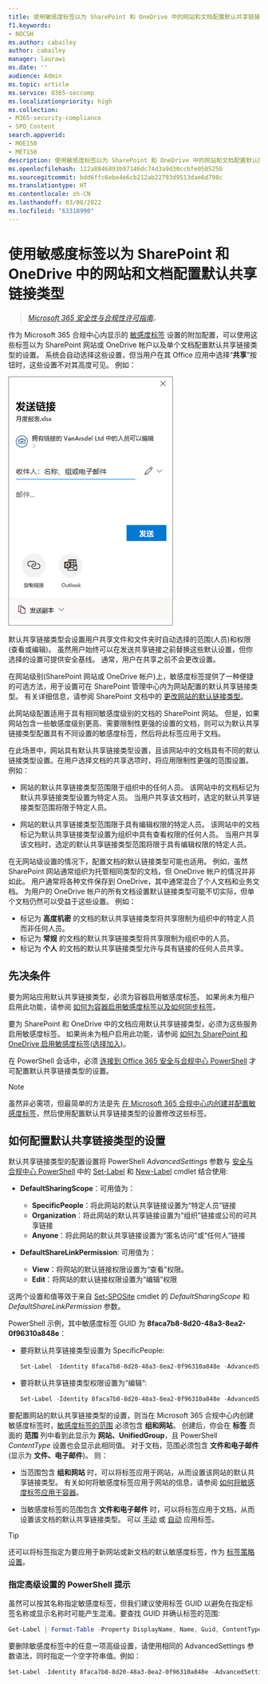 ```yaml
---
title: 使用敏感度标签以为 SharePoint 和 OneDrive 中的网站和文档配置默认共享链接类型
f1.keywords:
- NOCSH
ms.author: cabailey
author: cabailey
manager: laurawi
ms.date: ''
audience: Admin
ms.topic: article
ms.service: O365-seccomp
ms.localizationpriority: high
ms.collection:
- M365-security-compliance
- SPO_Content
search.appverid:
- MOE150
- MET150
description: 使用敏感度标签以为 SharePoint 和 OneDrive 中的网站和文档配置默认的共享链接类型。
ms.openlocfilehash: 122a8846893b97146dc74d3a9d30ccbfe050525b
ms.sourcegitcommit: bdd6ffc6ebe4e6cb212ab22793d9513dae6d798c
ms.translationtype: HT
ms.contentlocale: zh-CN
ms.lasthandoff: 03/08/2022
ms.locfileid: "63318990"
---
```

# <a name="use-sensitivity-labels-to-configure-the-default-sharing-link-type-for-sites-and-documents-in-sharepoint-and-onedrive"></a>使用敏感度标签以为 SharePoint 和 OneDrive 中的网站和文档配置默认共享链接类型

>*[Microsoft 365 安全性与合规性许可指南](/office365/servicedescriptions/microsoft-365-service-descriptions/microsoft-365-tenantlevel-services-licensing-guidance/microsoft-365-security-compliance-licensing-guidance)。*

作为 Microsoft 365 合规中心内显示的 [敏感度标签](sensitivity-labels.md) 设置的附加配置，可以使用这些标签以为 SharePoint 网站或 OneDrive 帐户以及单个文档配置默认共享链接类型的设置。 系统会自动选择这些设置，但当用户在其 Office 应用中选择“**共享**”按钮时，这些设置不对其高度可见。 例如：

![默认共享链接对话框的示例。](../media/default-sharing-link-example.png)

默认共享链接类型会设置用户共享文件和文件夹时自动选择的范围(人员)和权限(查看或编辑)。 虽然用户始终可以在发送共享链接之前替换这些默认设置，但你选择的设置可提供安全基线。 通常，用户在共享之前不会更改设置。

在网站级别(SharePoint 网站或 OneDrive 帐户)上，敏感度标签提供了一种便捷的可选方法，用于设置可在 SharePoint 管理中心内为网站配置的默认共享链接类型。 有关详细信息，请参阅 SharePoint 文档中的 [更改网站的默认链接类型](/sharepoint/change-default-sharing-link)。

此网站级配置适用于具有相同敏感度级别的文档的 SharePoint 网站。 但是，如果网站包含一些敏感度级别更高、需要限制性更强的设置的文档，则可以为默认共享链接类型配置具有不同设置的敏感度标签，然后将此标签应用于文档。

在此场景中，网站具有默认共享链接类型设置，且该网站中的文档具有不同的默认链接类型设置。在用户选择文档的共享选项时，将应用限制性更强的范围设置。 例如：

- 网站的默认共享链接类型范围限于组织中的任何人员。 该网站中的文档标记为默认共享链接类型设置为特定人员。 当用户共享该文档时，选定的默认共享链接类型范围将限于特定人员。

- 网站的默认共享链接类型范围限于具有编辑权限的特定人员。 该网站中的文档标记为默认共享链接类型设置为组织中具有查看权限的任何人员。 当用户共享该文档时，选定的默认共享链接类型范围将限于具有编辑权限的特定人员。

在无网站级设置的情况下，配置文档的默认链接类型可能也适用。 例如，虽然 SharePoint 网站通常组织为托管相同类型的文档，但 OneDrive 帐户的情况并非如此。 用户通常将各种文件保存到 OneDrive，其中通常混合了个人文档和业务文档。 为用户的 OneDrive 帐户的所有文档设置默认链接类型可能不切实际，但单个文档仍然可以受益于这些设置。 例如：

- 标记为 **高度机密** 的文档的默认共享链接类型将共享限制为组织中的特定人员而非任何人员。
- 标记为 **常规** 的文档的默认共享链接类型将共享限制为组织中的人员。
- 标记为 **个人** 的文档的默认共享链接类型允许与具有链接的任何人员共享。

## <a name="prerequisites"></a>先决条件

要为网站应用默认共享链接类型，必须为容器启用敏感度标签。 如果尚未为租户启用此功能，请参阅 [如何为容器启用敏感度标签以及如何同步标签](sensitivity-labels-teams-groups-sites.md#how-to-enable-sensitivity-labels-for-containers-and-synchronize-labels)。

要为 SharePoint 和 OneDrive 中的文档应用默认共享链接类型，必须为这些服务启用敏感度标签。 如果尚未为租户启用此功能，请参阅 [如何为 SharePoint 和 OneDrive 启用敏感度标签(选择加入)](sensitivity-labels-sharepoint-onedrive-files.md#how-to-enable-sensitivity-labels-for-sharepoint-and-onedrive-opt-in)。

在 PowerShell 会话中，必须 [连接到 Office 365 安全与合规中心 PowerShell](/powershell/exchange/office-365-scc/connect-to-scc-powershell/connect-to-scc-powershell) 才可配置默认共享链接类型的设置。

> [!NOTE]
> 虽然非必需项，但最简单的方法是先 [在 Microsoft 365 合规中心内创建并配置敏感度标签](create-sensitivity-labels.md)，然后使用配置默认共享链接类型的设置修改这些标签。

## <a name="how-to-configure-settings-for-the-default-sharing-link-type"></a>如何配置默认共享链接类型的设置

默认共享链接类型的配置设置将 PowerShell *AdvancedSettings* 参数与 [安全与合规中心 PowerShell](/powershell/exchange/scc-powershell) 中的 [Set-Label](/powershell/module/exchange/set-label) 和 [New-Label](/powershell/module/exchange/new-labelpolicy) cmdlet 结合使用:

- **DefaultSharingScope**：可用值为：
    - **SpecificPeople**：将此网站的默认共享链接设置为“特定人员”链接
    - **Organization**：将此网站的默认共享链接设置为“组织”链接或公司的可共享链接
    - **Anyone**：将此网站的默认共享链接设置为“匿名访问”或“任何人”链接

- **DefaultShareLinkPermission**:  可用值为：
    - **View**：将网站的默认链接权限设置为“查看”权限。
    - **Edit**：将网站的默认链接权限设置为“编辑”权限

这两个设置和值等效于来自 [Set-SPOSite](/powershell/module/sharepoint-online/set-sposite) cmdlet 的 *DefaultSharingScope* 和 *DefaultShareLinkPermission* 参数。

PowerShell 示例，其中敏感度标签 GUID 为 **8faca7b8-8d20-48a3-8ea2-0f96310a848e**：

- 要将默认共享链接类型设置为 SpecificPeople:
    
    ````powershell
    Set-Label -Identity 8faca7b8-8d20-48a3-8ea2-0f96310a848e -AdvancedSettings @{DefaultSharingScope="SpecificPeople"}
    ````

- 要将默认共享链接类型权限设置为“编辑”:
    
    ````powershell
    Set-Label -Identity 8faca7b8-8d20-48a3-8ea2-0f96310a848e -AdvancedSettings @{DefaultShareLinkPermission="Edit"}
    ````

要配置网站的默认共享链接类型的设置，则当在 Microsoft 365 合规中心内创建敏感度标签时，[敏感度标签的范围](sensitivity-labels.md#label-scopes) 必须包含 **组和网站**。 创建后，你会在 **标签** 页面的 **范围** 列中看到此显示为 **网站、UnifiedGroup**，且 PowerShell *ContentType* 设置也会显示此相同值。 对于文档，范围必须包含 **文件和电子邮件** (显示为 **文件、电子邮件**)。 则：

- 当范围包含 **组和网站** 时，可以将标签应用于网站，从而设置该网站的默认共享链接类型。 有关如何将敏感度标签应用于网站的信息，请参阅 [如何将敏感度标签应用于容器](sensitivity-labels-teams-groups-sites.md#how-to-apply-sensitivity-labels-to-containers)。

- 当敏感度标签的范围包含 **文件和电子邮件** 时，可以将标签应用于文档，从而设置该文档的默认共享链接类型。 可以 [手动](https://support.microsoft.com/office/apply-sensitivity-labels-to-your-files-and-email-in-office-2f96e7cd-d5a4-403b-8bd7-4cc636bae0f9) 或 [自动](apply-sensitivity-label-automatically.md) 应用标签。

> [!TIP]
> 还可以将标签指定为要应用于新网站或新文档的默认敏感度标签，作为 [标签策略设置](sensitivity-labels.md#what-label-policies-can-do)。

### <a name="powershell-tips-for-specifying-the-advanced-settings"></a>指定高级设置的 PowerShell 提示

虽然可以按其名称指定敏感度标签，但我们建议使用标签 GUID 以避免在指定标签名称或显示名称时可能产生混淆。要查找 GUID 并确认标签的范围:

````powershell
Get-Label | Format-Table -Property DisplayName, Name, Guid, ContentType
````

要删除敏感度标签中的任意一项高级设置，请使用相同的 AdvancedSettings 参数语法，同时指定一个空字符串值。例如：

````powershell
Set-Label -Identity 8faca7b8-8d20-48a3-8ea2-0f96310a848e -AdvancedSettings @{DefaultSharingScope=""}
````

